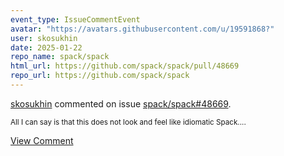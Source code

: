```yaml
---
event_type: IssueCommentEvent
avatar: "https://avatars.githubusercontent.com/u/19591868?"
user: skosukhin
date: 2025-01-22
repo_name: spack/spack
html_url: https://github.com/spack/spack/pull/48669
repo_url: https://github.com/spack/spack
---
```


<a href='https://github.com/skosukhin' target='_blank'>skosukhin</a> commented on issue <a href='https://github.com/spack/spack/pull/48669' target='_blank'>spack/spack#48669</a>.

<small>All I can say is that this does not look and feel like idiomatic Spack....</small>

<a href='https://github.com/spack/spack/pull/48669' target='_blank'>View Comment</a>